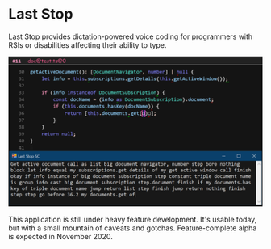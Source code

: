 # Last Stop

Last Stop provides dictation-powered voice coding for programmers with RSIs or disabilities affecting their
ability to type.

![Showcase image](docs/showcase-0.1.0.png)

This application is still under heavy feature development. It's usable today, but with a small
mountain of caveats and gotchas. Feature-complete alpha is expected in November 2020.


